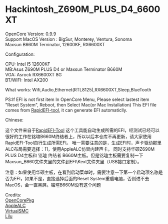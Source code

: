 # Hackintosh_Z690M_PLUS_D4_6600XT  

OpenCore Version: 0.9.9  
Support MacOS Version : BigSur, Monterey, Ventura, Sonoma  
Maxsun B660M Terninator, 12600KF, RX6600XT 

Configuration:  

CPU: Intel I5 12600KF  
MB:Asus Z690M PLUS D4 or Maxsun Terminator B660M  
VGA: Asrock RX6600XT 8G  
BT/WIFI:  Intel AX200  

What works: 
Wifi,Audio,Ethernet(RTL8125),RX6600XT,Sleep,BlueTooth 

PS:If EFI is not first item In OpenCore Menu, Please select lastest item "Reset System", Reboot, then Select Mac(or Mac Installation) 
This EFI file comes from [RapidEFI-tool](https://github.com/JeoJay127/RapidEFI-Tool), it can generate EFI automaticlly.


Chinese: 

这个文件来自于[RapidEFI-Tool](https://github.com/JeoJay127/RapidEFI-Tool) 这个工具能自动生成所需的EFI，经测试已经可以很好的工作在铭瑄B660M终结者上，所以以后本仓库不再更新，请大家使用RapidEFI-Tool自行生成所需EFI。
唯一需要注意的是，生成EFI时，声卡驱动那里ALC布局需要选择：11，使用AppleALC仿冒内建声卡。
同时支持华硕Z690M PLUS D4主板和 铭瑄 终结者 B660M主板。但是铭瑄主板需要复制一下Maxsun_B660文件夹里的文件到EFI\Kext文件夹里（USB接口定制）。  

注意：如果使用华硕主板，在看到启动菜单时，需要注意一下第一个启动项名称是否为EFI，如果不是，直接选择后面的Reset System重启电脑，否则进不去MacOS，会一直黑屏。铭瑄B660M没有这个问题  

Credits:  
  [OpenCorePkg](https://github.com/acidanthera/OpenCorePkg)  
  [AppleALC](https://github.com/acidanthera/AppleALC)  
  [VirtualSMC](https://github.com/acidanthera/VirtualSMC)  
  [Lilu](https://github.com/acidanthera/Lilu)  
  
